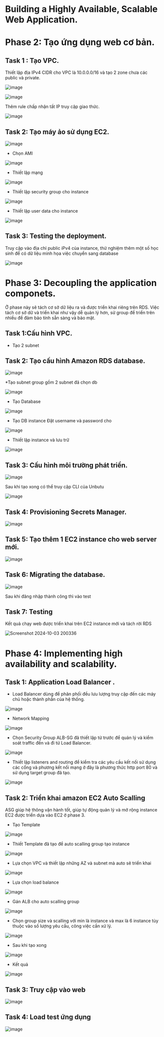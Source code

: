 # Building a Highly Available, Scalable Web Application.
# Phase 2: Tạo ứng dụng web cơ bản.
## Task 1 : Tạo VPC.
Thiết lập địa IPv4 CIDR cho VPC là 10.0.0.0/16 và tạo 2 zone chưa các public và private.

![image](https://github.com/user-attachments/assets/9c850306-3585-4e46-88b7-704ad20963a0)

![image](https://github.com/user-attachments/assets/7819918b-16c1-4298-8c5e-b2f91205fedd)

Thêm rule chấp nhận tất IP truy cập giao thức.

![image](https://github.com/user-attachments/assets/c6678235-8e56-40bd-bf2d-a38a47835c42)

## Task 2: Tạo máy ảo sử dụng EC2.

![image](https://github.com/user-attachments/assets/9b02bbdd-02b7-4d56-ba8d-e29350f62c0e)

* Chọn AMI

![image](https://github.com/user-attachments/assets/e7876fe0-4095-4312-a12a-a3d5ce3f05d0)


* Thiết lập mạng

![image](https://github.com/user-attachments/assets/7415ded4-83f3-4691-83b1-d6d140f1d086)


* Thiết lập security group cho instance

![image](https://github.com/user-attachments/assets/37478a4f-154d-4440-b45a-7a81574a156a)


* Thiết lập user data cho instance

![image](https://github.com/user-attachments/assets/e734da38-7ad9-4af9-825e-5b63c7aa328f)



## Task 3: Testing the deployment.
Truy cập vào địa chỉ public iPv4 của instance, thử nghiệm thêm một số học sinh để có dữ liệu minh họa việc chuyển sang database

![image](https://github.com/user-attachments/assets/fd5930e6-8d49-4922-b68e-39da05747e22)

# Phase 3: Decoupling the application componets.
Ở phase này sẽ tách cơ sở dữ liệu ra và được triển khai riêng trên RDS. Việc tách cơ sở dữ và triển khai như vậy dễ quản lý hơn, sử group để triển trên nhiều để đảm bảo tính sẵn sàng và bảo mật.

## Task 1:Cấu hình VPC.
* Tạo 2 subnet 
## Task 2: Tạo cấu hình Amazon RDS database.

![image](https://github.com/user-attachments/assets/8186532f-461e-4237-90c3-98ed4ff9819e)

*Tạo subnet group gồm 2 subnet đã chọn db 

![image](https://github.com/user-attachments/assets/0dfe5f58-8285-405b-ba25-e51cd9297159)


* Tạo Database

![image](https://github.com/user-attachments/assets/49d6b96c-b15b-4945-bac9-9d05b75e1953)

* Tạo DB instance
Đặt username và password cho 

![image](https://github.com/user-attachments/assets/105903c4-ba64-43ae-a630-32ce41ba61ef)

* Thiết lập instance và lưu trữ

![image](https://github.com/user-attachments/assets/45b42e50-e560-4520-a9a5-b61fd00918ea)

## Task 3: Cấu hình môi trường phát triển.

![image](https://github.com/user-attachments/assets/dff727f1-794e-4c1b-b751-0ba9a00b8fc1)

Sau khi tạo xong có thể truy cập CLI của Unbutu

![image](https://github.com/user-attachments/assets/875207ff-375f-401d-82f5-8643268ec43e)

## Task 4: Provisioning Secrets Manager.

![image](https://github.com/user-attachments/assets/b97ba6d9-12b7-4ddd-abbe-55926e0c0230)

## Task 5: Tạo thêm 1 EC2 instance cho web server mới.

![image](https://github.com/user-attachments/assets/8a9deb20-c0c9-4a06-9320-3cd7107021c3)

## Task 6: Migrating the database.

![image](https://github.com/user-attachments/assets/870ece46-65ae-4998-b3e4-e572e525038f)

Sau khi đăng nhập thành công thì vào test

## Task 7: Testing

Kết quả chạy web được triển khai trên EC2 instance mới và tách rời RDS

![Screenshot 2024-10-03 200336](https://github.com/user-attachments/assets/54d3d2b2-3203-4d39-95e7-4f20e077a0ea)

# Phase 4: Implementing high availability and scalability.
## Task 1: Application Load Balancer .
* Load Balancer dùng để phân phối đều lưu lượng truy cập đến các máy chủ hoặc thành phần của hệ thống.

![image](https://github.com/user-attachments/assets/b04076f0-5b04-4663-a263-f29086b90805)

* Network Mapping

![image](https://github.com/user-attachments/assets/c8ddb301-6d0d-42c6-8d38-cc5a031f946d)

* Chọn Security Group ALB-SG đã thiết lập từ trước để quản lý và kiểm soát traffic đến và đi từ Load Balancer.

![image](https://github.com/user-attachments/assets/37c9dfb6-d4ca-4c48-b59c-a7bf2723d4f7)

* Thiết lập listeners and routing để kiểm tra các yêu cầu kết nối sử dụng các cổng và phương kết nối mạng ở đây là phương thức http port 80 và sử dụng target group đã tạo.

![image](https://github.com/user-attachments/assets/18dded3e-77c2-478c-8679-6bff0092581d)

## Task 2: Triển khai amazon EC2 Auto Scalling
ASG giúp hệ thông vận hành tốt, giúp tự động quản lý và mở rộng instance EC2 được triển dựa vào EC2 ở phase 3.
* Tạo Template

![image](https://github.com/user-attachments/assets/58e21919-0ae9-4a3e-9fa8-7771e8ef514a)

* Thiết Template đã tạo để auto scalling group tạo instance

![image](https://github.com/user-attachments/assets/87ea64f1-8e92-43f6-badd-2fc34bd25945)

* Lựa chọn VPC và thiết lập những AZ và subnet mà auto sẽ triển khai

![image](https://github.com/user-attachments/assets/5dd19a0c-c000-4568-9a59-b0316c988888)

* Lựa chọn load balance

![image](https://github.com/user-attachments/assets/7fd6bb11-3107-4df2-b95d-78ca694ed5e6)

* Gán ALB cho auto scalling group

![image](https://github.com/user-attachments/assets/56955d5c-5e95-46d8-a82a-2393f0d439b2)

* Chọn group size và scalling với min là instance và max là 6 instance tùy thuộc vào số lượng yêu cầu, công việc cần xử lý.

![image](https://github.com/user-attachments/assets/f654b496-5046-42fb-87f5-5a08c87853c5)

* Sau khi tạo xong

![image](https://github.com/user-attachments/assets/5faae8ce-9c54-468f-916f-ca1b70e75c89)

* Kết quả

![image](https://github.com/user-attachments/assets/83c08114-cc4e-4bae-9489-c99138308db3)

## Task 3: Truy cập vào web

![image](https://github.com/user-attachments/assets/25fabd2e-df9c-4910-87d3-a88d8fb57480)

## Task 4: Load test ứng dụng

![image](https://github.com/user-attachments/assets/3b7da79b-9a05-4524-9d80-7447df7a4c9f)


